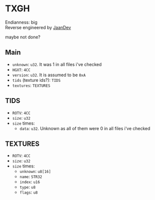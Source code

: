 # TXGH
Endianness: big  
Reverse engineered by [JaanDev](https://github.com/JaanDev)

maybe not done?

## Main
* `unknown`: `u32`. It was 1 in all files i've checked
* `HGXT`: `4CC`
* `version`: `u32`. It is assumed to be `0xA`
* `tids` (texture ids?): `TIDS`
* `textures`: `TEXTURES`

## TIDS
* `ROTV`: `4CC`
* `size`: `u32`
* `size` times:
    * `data`: `u32`. Unknown as all of them were 0 in all files i've checked

## TEXTURES
* `ROTV`: `4CC`
* `size`: `u32`
* `size` times:
    * `unknown`: `u8[16]`
    * `name`: `STR32`
    * `index`: `u16`
    * `type`: `u8`
    * `flags`: `u8`